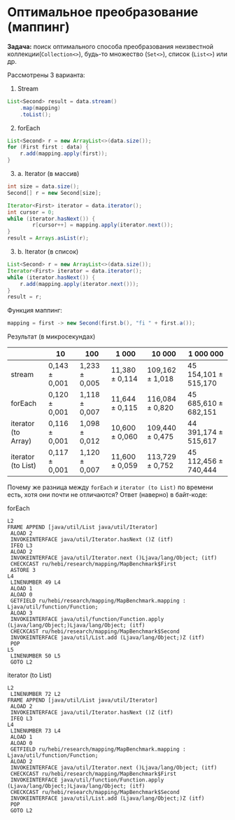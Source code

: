 # Оптимальное преобразование (маппинг)

**Задача:** поиск оптимального способа преобразования неизвестной коллекции(`Collection<>`), будь-то множество (`Set<>`), список (`List<>`)
или др.

Рассмотрены 3 варианта:

1. Stream
```java
List<Second> result = data.stream()
    .map(mapping)
    .toList();
```

2. forEach
```java
List<Second> r = new ArrayList<>(data.size());
for (First first : data) {
    r.add(mapping.apply(first));
}
```

3. a. Iterator (в массив)
```java
int size = data.size();
Second[] r = new Second[size];

Iterator<First> iterator = data.iterator();
int cursor = 0;
while (iterator.hasNext()) {
        r[cursor++] = mapping.apply(iterator.next());
}
result = Arrays.asList(r);
```

3. b. Iterator (в список)
```java
List<Second> r = new ArrayList<>(data.size());
Iterator<First> iterator = data.iterator();
while (iterator.hasNext()) {
    r.add(mapping.apply(iterator.next()));
}
result = r;
```

Функция маппинг:
```java
mapping = first -> new Second(first.b(), "fi " + first.a());
```


Результат (в микросекундах)

|                     | 10            | 100           | 1 000          | 10 000          | 1 000 000            |
|---------------------|---------------|---------------|----------------|-----------------|----------------------|
| stream              | 0,143 ± 0,001 | 1,233 ± 0,005 | 11,380 ± 0,114 | 109,162 ± 1,018 | 45 154,101 ± 515,170 |
| forEach             | 0,120 ± 0,001 | 1,118 ± 0,007 | 11,644 ± 0,115 | 116,084 ± 0,820 | 45 685,610 ± 682,151 |
| iterator (to Array) | 0,116 ± 0,001 | 1,098 ± 0,012 | 10,600 ± 0,060 | 109,440 ± 0,475 | 44 391,174 ± 515,617 |
| iterator (to List)  | 0,117 ± 0,001 | 1,120 ± 0,007 | 11,600 ± 0,059 | 113,729 ± 0,752 | 45 112,456 ± 740,444 |



Почему же разница между `forEach` и `iterator (to List)` по времени есть, хотя они почти не отличаются?
Ответ (наверно) в байт-коде:

forEach
```text
L2
FRAME APPEND [java/util/List java/util/Iterator]
 ALOAD 2
 INVOKEINTERFACE java/util/Iterator.hasNext ()Z (itf)
 IFEQ L3
 ALOAD 2
 INVOKEINTERFACE java/util/Iterator.next ()Ljava/lang/Object; (itf)
 CHECKCAST ru/hebi/research/mapping/MapBenchmark$First
 ASTORE 3
L4
 LINENUMBER 49 L4
 ALOAD 1
 ALOAD 0
 GETFIELD ru/hebi/research/mapping/MapBenchmark.mapping : Ljava/util/function/Function;
 ALOAD 3
 INVOKEINTERFACE java/util/function/Function.apply (Ljava/lang/Object;)Ljava/lang/Object; (itf)
 CHECKCAST ru/hebi/research/mapping/MapBenchmark$Second
 INVOKEINTERFACE java/util/List.add (Ljava/lang/Object;)Z (itf)
 POP
L5
 LINENUMBER 50 L5
 GOTO L2
```

iterator (to List)
```text
L2
 LINENUMBER 72 L2
FRAME APPEND [java/util/List java/util/Iterator]
 ALOAD 2
 INVOKEINTERFACE java/util/Iterator.hasNext ()Z (itf)
 IFEQ L3
L4
 LINENUMBER 73 L4
 ALOAD 1
 ALOAD 0
 GETFIELD ru/hebi/research/mapping/MapBenchmark.mapping : Ljava/util/function/Function;
 ALOAD 2
 INVOKEINTERFACE java/util/Iterator.next ()Ljava/lang/Object; (itf)
 CHECKCAST ru/hebi/research/mapping/MapBenchmark$First
 INVOKEINTERFACE java/util/function/Function.apply (Ljava/lang/Object;)Ljava/lang/Object; (itf)
 CHECKCAST ru/hebi/research/mapping/MapBenchmark$Second
 INVOKEINTERFACE java/util/List.add (Ljava/lang/Object;)Z (itf)
 POP
 GOTO L2
```